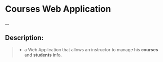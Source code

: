 # Courses Web Application
__
## Description:
>* a Web Application that allows an instructor to manage his **courses** and **students** info. 

